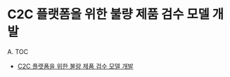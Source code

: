 # **C2C 플랫폼을 위한 불량 제품 검수 모델 개발**

A. TOC

* [C2C 플랫폼을 위한 불량 제품 검수 모델 개발](#C2C-플랫폼을-위한-불량-제품-검수-모델-개발)

